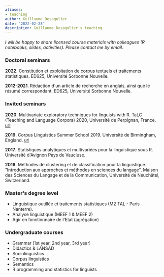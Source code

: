 ```yaml
---
aliases:
- teaching
author: Guillaume Desagulier
date: "2022-02-28"
description: Guillaume Desagulier's teaching
---
```


*I will be happy to share licensed course materials with colleagues (R notebooks, slides, activities). Please contact me by email.*

### Doctoral seminars

**2022**. Constitution et exploitation de corpus textuels et traitements statistiques. ED625, Université Sorbonne Nouvelle.

**2012-2021**. Rédaction d'un article de recherche en anglais, ainsi que le résumé correspondant. ED625, Université Sorbonne Nouvelle.

### Invited seminars

**2020**. Multivariate exploratory techniques for linguists with R. TaLC (Teaching and Language Corpora) 2020, Université de Perpignan, France. [url](https://corpling.modyco.fr/workshops/TaLC2020/TaLC2020.notebook.html)

**2019**. Corpus Linguistics Summer School 2019. Université de Birmingham, England. [url](https://corpling.hypotheses.org/2530)

**2017**. Statistiques analytiques et multivariées pour la linguistique sous R. Université d'Avignon Pays de Vaucluse.

**2016**. Méthodes de clustering et de classification pour la linguistique. "Introduction aux approches et méthodes en sciences du langage", Maison des Sciences du Langage et de la Communication, Université de Neuchâtel, Switzerland.

### Master's degree level

- Linguistique outillée et traitements statistiques (M2 TAL - Paris Nanterre).
- Analyse linguistique (MEEF 1 & MEEF 2)
- Agir en fonctionnaire de l'Etat (agrégation)

### Undergraduate courses

- Grammar (1st year, 2nd year, 3rd year)
- Didactics & LANSAD
- Sociolinguistics
- Corpus linguistics
- Semantics
- R programming and statistics for linguists

